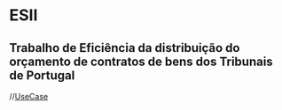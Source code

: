 # ESII

## Trabalho de Eficiência da distribuição do orçamento de contratos de bens dos Tribunais de Portugal


//[UseCase](https://github.com/KayKael/ESII/blob/kael/ESII/Use%20case%20cliente%20tribunal.mdj)
